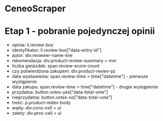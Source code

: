 # CeneoScraper
# Etap 1 - pobranie pojedynczej opinii
- opinia: li.review-box
- identyfikator: li.review-box["data-entry-id"]
- autor: div.reviewer-name-line
- rekomendacja: div.product-review-summary > mm
- liczba gwiazdek: span.review-score-count
- czy potwierdzona zakupem: div.product-reviev-pz
- data wystawienia: span.review-time > time["datetime"] - pierwsze wystąpienie
- data zakupu: span.review-time > time["datetime"] - drugie wystąpienie
- przydatna: button.votes-yes["data-total-vote"]
- nieprzydatna: button.votes-no["data-total-vote"]
- treść: p.product-redev-body
- wady: div.cons-cell > ul
- zalety: div.pros-cell > ul
